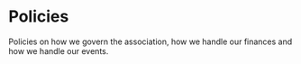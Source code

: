 # Policies

Policies on how we govern the association, how we handle our finances and how we handle our events.
